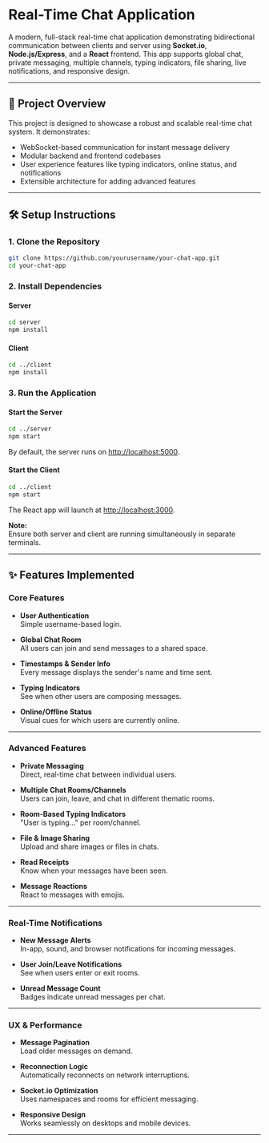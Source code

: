 # Real-Time Chat Application

A modern, full-stack real-time chat application demonstrating bidirectional communication between clients and server using **Socket.io**, **Node.js/Express**, and a **React** frontend. This app supports global chat, private messaging, multiple channels, typing indicators, file sharing, live notifications, and responsive design.

---

## 🚀 Project Overview

This project is designed to showcase a robust and scalable real-time chat system. It demonstrates:

- WebSocket-based communication for instant message delivery
- Modular backend and frontend codebases
- User experience features like typing indicators, online status, and notifications
- Extensible architecture for adding advanced features

---

## 🛠️ Setup Instructions

### 1. **Clone the Repository**

```bash
git clone https://github.com/yourusername/your-chat-app.git
cd your-chat-app
```

### 2. **Install Dependencies**

#### Server

```bash
cd server
npm install
```

#### Client

```bash
cd ../client
npm install
```

### 3. **Run the Application**

#### Start the Server

```bash
cd ../server
npm start
```

By default, the server runs on [http://localhost:5000](http://localhost:5000).

#### Start the Client

```bash
cd ../client
npm start
```

The React app will launch at [http://localhost:3000](http://localhost:3000).

**Note:**  
Ensure both server and client are running simultaneously in separate terminals.

---

## ✨ Features Implemented

### Core Features

- **User Authentication**  
  Simple username-based login.

- **Global Chat Room**  
  All users can join and send messages to a shared space.

- **Timestamps & Sender Info**  
  Every message displays the sender's name and time sent.

- **Typing Indicators**  
  See when other users are composing messages.

- **Online/Offline Status**  
  Visual cues for which users are currently online.

---

### Advanced Features

- **Private Messaging**  
  Direct, real-time chat between individual users.

- **Multiple Chat Rooms/Channels**  
  Users can join, leave, and chat in different thematic rooms.

- **Room-Based Typing Indicators**  
  "User is typing..." per room/channel.

- **File & Image Sharing**  
  Upload and share images or files in chats.

- **Read Receipts**  
  Know when your messages have been seen.

- **Message Reactions**  
  React to messages with emojis.

---

### Real-Time Notifications

- **New Message Alerts**  
  In-app, sound, and browser notifications for incoming messages.

- **User Join/Leave Notifications**  
  See when users enter or exit rooms.

- **Unread Message Count**  
  Badges indicate unread messages per chat.

---

### UX & Performance

- **Message Pagination**  
  Load older messages on demand.

- **Reconnection Logic**  
  Automatically reconnects on network interruptions.

- **Socket.io Optimization**  
  Uses namespaces and rooms for efficient messaging.

- **Responsive Design**  
  Works seamlessly on desktops and mobile devices.

---



